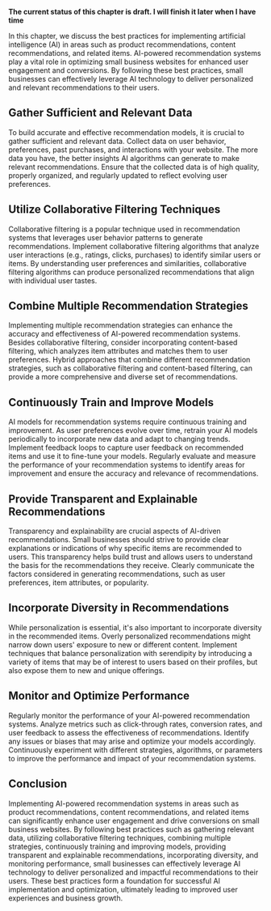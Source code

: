 **The current status of this chapter is draft. I will finish it later when I have time**

In this chapter, we discuss the best practices for implementing artificial intelligence (AI) in areas such as product recommendations, content recommendations, and related items. AI-powered recommendation systems play a vital role in optimizing small business websites for enhanced user engagement and conversions. By following these best practices, small businesses can effectively leverage AI technology to deliver personalized and relevant recommendations to their users.

Gather Sufficient and Relevant Data
-----------------------------------

To build accurate and effective recommendation models, it is crucial to gather sufficient and relevant data. Collect data on user behavior, preferences, past purchases, and interactions with your website. The more data you have, the better insights AI algorithms can generate to make relevant recommendations. Ensure that the collected data is of high quality, properly organized, and regularly updated to reflect evolving user preferences.

Utilize Collaborative Filtering Techniques
------------------------------------------

Collaborative filtering is a popular technique used in recommendation systems that leverages user behavior patterns to generate recommendations. Implement collaborative filtering algorithms that analyze user interactions (e.g., ratings, clicks, purchases) to identify similar users or items. By understanding user preferences and similarities, collaborative filtering algorithms can produce personalized recommendations that align with individual user tastes.

Combine Multiple Recommendation Strategies
------------------------------------------

Implementing multiple recommendation strategies can enhance the accuracy and effectiveness of AI-powered recommendation systems. Besides collaborative filtering, consider incorporating content-based filtering, which analyzes item attributes and matches them to user preferences. Hybrid approaches that combine different recommendation strategies, such as collaborative filtering and content-based filtering, can provide a more comprehensive and diverse set of recommendations.

Continuously Train and Improve Models
-------------------------------------

AI models for recommendation systems require continuous training and improvement. As user preferences evolve over time, retrain your AI models periodically to incorporate new data and adapt to changing trends. Implement feedback loops to capture user feedback on recommended items and use it to fine-tune your models. Regularly evaluate and measure the performance of your recommendation systems to identify areas for improvement and ensure the accuracy and relevance of recommendations.

Provide Transparent and Explainable Recommendations
---------------------------------------------------

Transparency and explainability are crucial aspects of AI-driven recommendations. Small businesses should strive to provide clear explanations or indications of why specific items are recommended to users. This transparency helps build trust and allows users to understand the basis for the recommendations they receive. Clearly communicate the factors considered in generating recommendations, such as user preferences, item attributes, or popularity.

Incorporate Diversity in Recommendations
----------------------------------------

While personalization is essential, it's also important to incorporate diversity in the recommended items. Overly personalized recommendations might narrow down users' exposure to new or different content. Implement techniques that balance personalization with serendipity by introducing a variety of items that may be of interest to users based on their profiles, but also expose them to new and unique offerings.

Monitor and Optimize Performance
--------------------------------

Regularly monitor the performance of your AI-powered recommendation systems. Analyze metrics such as click-through rates, conversion rates, and user feedback to assess the effectiveness of recommendations. Identify any issues or biases that may arise and optimize your models accordingly. Continuously experiment with different strategies, algorithms, or parameters to improve the performance and impact of your recommendation systems.

Conclusion
----------

Implementing AI-powered recommendation systems in areas such as product recommendations, content recommendations, and related items can significantly enhance user engagement and drive conversions on small business websites. By following best practices such as gathering relevant data, utilizing collaborative filtering techniques, combining multiple strategies, continuously training and improving models, providing transparent and explainable recommendations, incorporating diversity, and monitoring performance, small businesses can effectively leverage AI technology to deliver personalized and impactful recommendations to their users. These best practices form a foundation for successful AI implementation and optimization, ultimately leading to improved user experiences and business growth.
